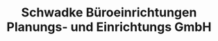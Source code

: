 ---
title: "Schwadke Büroeinrichtungen Planungs- und Einrichtungs GmbH"
url: /rosenheim/schwadke-bueroeinrichtungen-planungs-und-einrichtungs-gmbh/
shop: Möbel
---